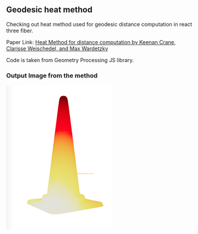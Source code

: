 ## Geodesic heat method
Checking out heat method used for geodesic distance computation in react three fiber.

Paper Link: [Heat Method for distance computation by Keenan Crane, Clarisse Weischedel, and Max Wardetzky](https://brickisland.net/DDGFall2017/wp-content/uploads/2017/12/HeatMethod.pdf)

Code is taken from Geometry Processing JS library.

### Output Image from the method
![output image](op.png)